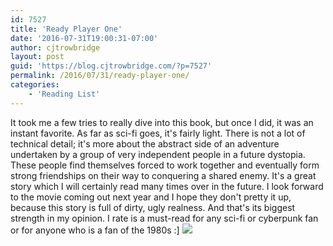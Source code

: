 ```yaml
---
id: 7527
title: 'Ready Player One'
date: '2016-07-31T19:00:31-07:00'
author: cjtrowbridge
layout: post
guid: 'https://blog.cjtrowbridge.com/?p=7527'
permalink: /2016/07/31/ready-player-one/
categories:
    - 'Reading List'
---
```


It took me a few tries to really dive into this book, but once I did, it was an instant favorite. As far as sci-fi goes, it's fairly light. There is not a lot of technical detail; it's more about the abstract side of an adventure undertaken by a group of very independent people in a future dystopia. These people find themselves forced to work together and eventually form strong friendships on their way to conquering a shared enemy. It's a great story which I will certainly read many times over in the future. I look forward to the movie coming out next year and I hope they don't pretty it up, because this story is full of dirty, ugly realness. And that's its biggest strength in my opinion. I rate is a must-read for any sci-fi or cyberpunk fan or for anyone who is a fan of the 1980s :\] ![](https://upload.wikimedia.org/wikipedia/en/a/a4/Ready_Player_One_cover.jpg)